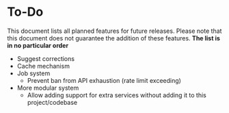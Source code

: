 # To-Do

This document lists all planned features for future releases.
Please note that this document does not guarantee the addition of these features.
**The list is in no particular order**

* Suggest corrections
* Cache mechanism
* Job system
	* Prevent ban from API exhaustion (rate limit exceeding)
* More modular system
	* Allow adding support for extra services without adding it to this project/codebase